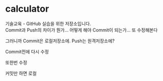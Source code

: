 ﻿# calculator
기술교육 - GitHub 실습을 위한 저장소입니다.  
Commit과 Push의 차이가 뭔가...
어떻게 해야 Commit이 되는가... 또 수정해본다


그러니까 Commit은 로컬저장소에. Push는 원격저장소에?

Commit전에 다시 수정

또한번 수정


커밋만 하면 로컬